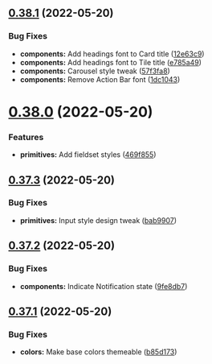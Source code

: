 ## [0.38.1](https://github.com/jacecotton/tcds/compare/v0.38.0...v0.38.1) (2022-05-20)


### Bug Fixes

* **components:** Add headings font to Card title ([12e63c9](https://github.com/jacecotton/tcds/commit/12e63c925d08163f2b0e70c50da9930d881c27c0))
* **components:** Add headings font to Tile title ([e785a49](https://github.com/jacecotton/tcds/commit/e785a49708e98aac91ab799cc154e5fbf06843a7))
* **components:** Carousel style tweak ([57f3fa8](https://github.com/jacecotton/tcds/commit/57f3fa81d6a924916c7d4ceb7120ee6bdaae8518))
* **components:** Remove Action Bar font ([1dc1043](https://github.com/jacecotton/tcds/commit/1dc1043b74d94f0708bf6575a41e927227edf214))



# [0.38.0](https://github.com/jacecotton/tcds/compare/v0.37.3...v0.38.0) (2022-05-20)


### Features

* **primitives:** Add fieldset styles ([469f855](https://github.com/jacecotton/tcds/commit/469f8557542393cf974fe9f61758148496a2108d))



## [0.37.3](https://github.com/jacecotton/tcds/compare/v0.37.2...v0.37.3) (2022-05-20)


### Bug Fixes

* **primitives:** Input style design tweak ([bab9907](https://github.com/jacecotton/tcds/commit/bab9907ac38176a6ad517c3cce50a4d5da404a6e))



## [0.37.2](https://github.com/jacecotton/tcds/compare/v0.37.1...v0.37.2) (2022-05-20)


### Bug Fixes

* **components:** Indicate Notification state ([9fe8db7](https://github.com/jacecotton/tcds/commit/9fe8db7f98096e7bd9b13f7ebd7893130af8e337))



## [0.37.1](https://github.com/jacecotton/tcds/compare/v0.37.0...v0.37.1) (2022-05-20)


### Bug Fixes

* **colors:** Make base colors themeable ([b85d173](https://github.com/jacecotton/tcds/commit/b85d1730bd6805546c4e6689f576dc099e27a884))



